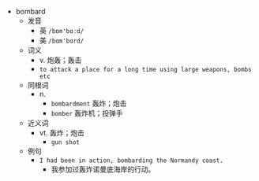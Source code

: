 - bombard
  - 发音
    - 英 `/bɒm'bɑːd/`
    - 美 `/bɑm'bɑrd/`
  - 词义
    - v. 炮轰；轰击
    - `to attack a place for a long time using large weapons, bombs etc`
  - 同根词
    - n.
      - `bombardment` 轰炸；炮击
      - `bomber` 轰炸机；投弹手
  - 近义词
    - vt. 轰炸；炮击
      - `gun shot`
  - 例句
    - `I had been in action, bombarding the Normandy coast.`
      - 我参加过轰炸诺曼底海岸的行动。

